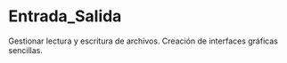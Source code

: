 # Entrada_Salida
Gestionar lectura y escritura de archivos. Creación de interfaces gráficas sencillas.

